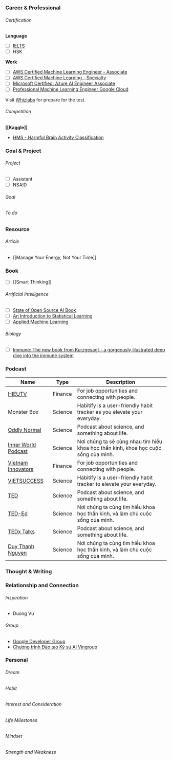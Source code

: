 ### Career & Professional

###### Certification

**Language**

- [ ] [IELTS](IELTS.md)
- [ ] HSK

**Work**

- [ ] [AWS Certified Machine Learning Engineer - Associate](https://aws.amazon.com/certification/certified-machine-learning-engineer-associate)
- [ ] [AWS Certified Machine Learning - Specialty](https://aws.amazon.com/certification/certified-machine-learning-specialty)
- [ ] [Microsoft Certified: Azure AI Engineer Associate](https://learn.microsoft.com/en-us/credentials/certifications/azure-ai-engineer/?practice-assessment-type=certification)
- [ ] [Professional Machine Learning Engineer Google Cloud](https://cloud.google.com/learn/certification/machine-learning-engineer)

Visit [Whizlabs](https://www.whizlabs.com) for prepare for the test.

###### Competition

**[[Kaggle]]**

- [HMS - Harmful Brain Activity Classification](HMS.md)

### Goal & Project

###### Project

- [ ] Assistant
- [ ] NSAID

###### Goal

###### To do

### Resource

###### Article

- [[Manage Your Energy, Not Your Time]]

### Book

- [ ] [[Smart Thinking]]

###### Artificial Intelligence

- [ ] [State of Open Source AI Book](https://book.premai.io/state-of-open-source-ai/)
- [ ] [An Introduction to Statistical Learning](https://www.statlearning.com/)
- [ ] [Applied Machine Learning](https://kuleshov-group.github.io/aml-book/intro.html)

###### Biology

- [ ] [Immune: The new book from Kurzgesagt - a gorgeously illustrated deep dive into the immune system](https://www.amazon.com/Immune-Kurzgesagt-gorgeously-illustrated-immune/dp/1529360684)

### Podcast

| Name                                                               | Type    | Description                                                                         |
| ------------------------------------------------------------------ | ------- | ----------------------------------------------------------------------------------- |
| [HIEUTV](https://www.youtube.com/@hieu-tv)                         | Finance | For job opportunities and connecting with people.                                   |
| Monster Box                                                        | Science | Habitify is a user-friendly habit tracker as you elevate your everyday.             |
| [Oddly Normal](https://oddly-podcast.com)                          | Science | Podcast about science, and something about life.                                    |
| [Inner World Podcast](https://www.youtube.com/@Innerworld.podcast) | Science | Nơi chúng ta sẽ cùng nhau tìm hiểu khoa học thần kinh, khoa học cuộc sống của mình. |
| [Vietnam Innovators](https://www.youtube.com/@vietnaminnovators)   | Finance | For job opportunities and connecting with people.                                   |
| [VIETSUCCESS](https://www.youtube.com/vietsuccess)                 | Science | Habitify is a user-friendly habit tracker to elevate your everyday.                 |
| [TED](https://www.youtube.com/@TED)                                | Science | Podcast about science, and something about life.                                    |
| [TED-Ed](https://www.youtube.com/@TEDEd)                           | Science | Nơi chúng ta cùng tìm hiểu khoa học thần kinh, và làm chủ cuộc sống của mình.       |
| [TEDx Talks](https://www.youtube.com/@TEDx)                        | Science | Podcast about science, and something about life.                                    |
| [Duy Thanh Nguyen](https://www.youtube.com/@duythanhish)           | Science | Nơi chúng ta cùng tìm hiểu khoa học thần kinh, và làm chủ cuộc sống của mình.       |

### Thought & Writing

### Relationship and Connection

###### Inspiration

- Duong Vu

###### Group

- [Google Developer Group](https://gdg.community.dev)
- [Chương trình Đào tạo Kỹ sư AI Vingroup](https://www.facebook.com/groups/ctaivingroup/)

### Personal

###### Dream

###### Habit

###### Interest and Consideration

###### Life Milestones

###### Mindset

###### Strength and Weakness